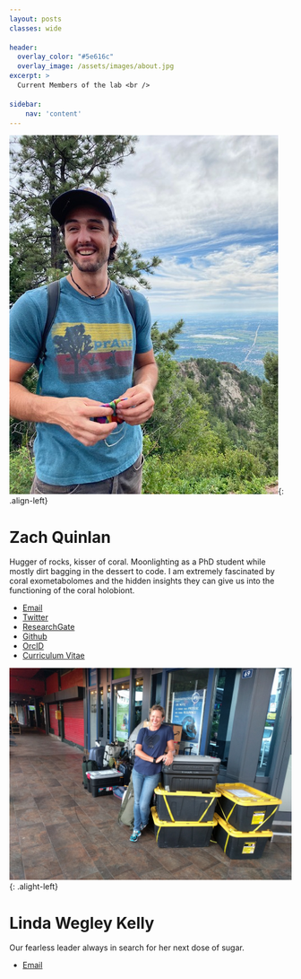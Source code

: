 ```yaml
---
layout: posts
classes: wide

header:
  overlay_color: "#5e616c"
  overlay_image: /assets/images/about.jpg
excerpt: >
  Current Members of the lab <br />

sidebar:
    nav: 'content'
---
```

![image-left](/assets/images/zaq2020.jpg){: .align-left}
# Zach Quinlan
 Hugger of rocks, kisser of coral. Moonlighting as a PhD student while mostly dirt bagging in the dessert to code. I am extremely fascinated by coral exometabolomes and the hidden insights they can give us into the functioning of the coral holobiont.

- [Email](mailto:zquinlan@gmail.com)
- [Twitter](https://www.twitter.com/zquinlan)
- [ResearchGate](https://www.researchgate.net/profile/zachary-quinlan)
- [Github](https://github.com/zquinlan)
- [OrcID](https://orcid.org/0000-0002-0351-8927)
- [Curriculum Vitae](/_pages/cv/Quinlan_CV_Oct2019.pdf)


![image-left](/assets/images/fearlessLeader.jpg){: .alight-left}
# Linda Wegley Kelly
Our fearless leader always in search for her next dose of sugar.
- [Email](mailto:lwegley@ucsd.edu)
